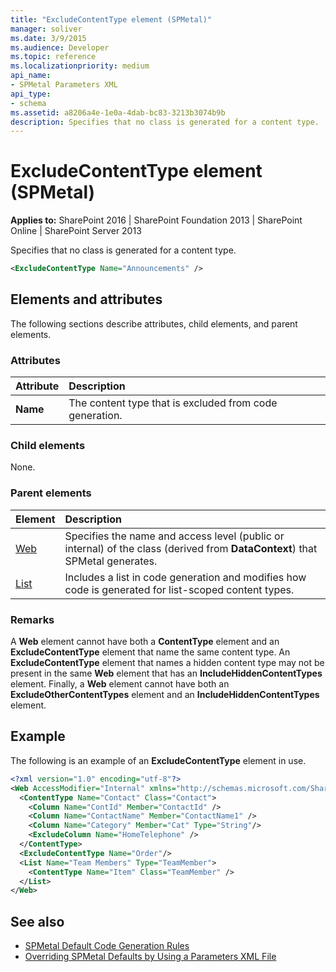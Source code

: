 ```yaml
---
title: "ExcludeContentType element (SPMetal)"
manager: soliver
ms.date: 3/9/2015
ms.audience: Developer
ms.topic: reference
ms.localizationpriority: medium
api_name:
- SPMetal Parameters XML
api_type:
- schema
ms.assetid: a8206a4e-1e0a-4dab-bc83-3213b3074b9b
description: Specifies that no class is generated for a content type.
---
```


# ExcludeContentType element (SPMetal)

**Applies to:** SharePoint 2016 | SharePoint Foundation 2013 | SharePoint Online | SharePoint Server 2013

Specifies that no class is generated for a content type.

```XML
<ExcludeContentType Name="Announcements" />
```

## Elements and attributes

The following sections describe attributes, child elements, and parent elements.

### Attributes

|**Attribute**|**Description**|
|:-----|:-----|
|**Name**  <br/> |The content type that is excluded from code generation.  <br/> |

### Child elements

None.

### Parent elements

|**Element**|**Description**|
|:-----|:-----|
|[Web](web-spmetal.md) <br/> |Specifies the name and access level (public or internal) of the class (derived from **DataContext**) that SPMetal generates.  <br/> |
|[List](list-spmetal.md) <br/> |Includes a list in code generation and modifies how code is generated for list-scoped content types.  <br/> |

### Remarks

A **Web** element cannot have both a **ContentType** element and an **ExcludeContentType** element that name the same content type. An **ExcludeContentType** element that names a hidden content type may not be present in the same **Web** element that has an **IncludeHiddenContentTypes** element. Finally, a **Web** element cannot have both an **ExcludeOtherContentTypes** element and an **IncludeHiddenContentTypes** element.

## Example

The following is an example of an **ExcludeContentType** element in use.

```XML
<?xml version="1.0" encoding="utf-8"?>
<Web AccessModifier="Internal" xmlns="http://schemas.microsoft.com/SharePoint/2009/spmetal">
  <ContentType Name="Contact" Class="Contact">
    <Column Name="ContId" Member="ContactId" />
    <Column Name="ContactName" Member="ContactName1" />
    <Column Name="Category" Member="Cat" Type="String"/>
    <ExcludeColumn Name="HomeTelephone" />
  </ContentType>
  <ExcludeContentType Name="Order"/>
  <List Name="Team Members" Type="TeamMember">
    <ContentType Name="Item" Class="TeamMember" />
  </List>
</Web>

```

## See also

- [SPMetal Default Code Generation Rules](https://msdn.microsoft.com/library/873ac65e-425e-40f3-9ef6-753d3cda1436%28Office.15%29.aspx)
- [Overriding SPMetal Defaults by Using a Parameters XML File](https://msdn.microsoft.com/library/209359b2-bd46-47b6-837d-3c0c2005cb19%28Office.15%29.aspx)
